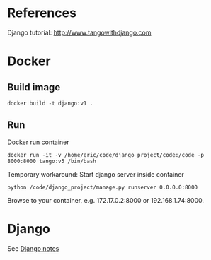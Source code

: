 # References
Django tutorial: http://www.tangowithdjango.com

# Docker
## Build image

```
docker build -t django:v1 .
```

## Run
Docker run container

```
docker run -it -v /home/eric/code/django_project/code:/code -p 8000:8000 tango:v5 /bin/bash
```

Temporary workaround: Start django server inside container

```
python /code/django_project/manage.py runserver 0.0.0.0:8000
```

Browse to your container, e.g. 172.17.0.2:8000 or 192.168.1.74:8000.


# Django
See [Django notes](https://github.com/Dirc/django_project/blob/master/django_notes.md)